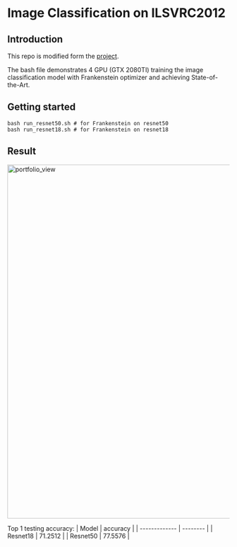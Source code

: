 # Image Classification on ILSVRC2012

## Introduction

This repo is modified form the [project](https://github.com/rwightman/pytorch-image-models).

The bash file demonstrates 4 GPU (GTX 2080TI) training the image classification model with Frankenstein optimizer and achieving State-of-the-Art.


## Getting started

```
bash run_resnet50.sh # for Frankenstein on resnet50
bash run_resnet18.sh # for Frankenstein on resnet18
```

## Result
<img width="800" alt="portfolio_view" src="https://github.com/acctouhou/Frankenstein_optimizer_temp/blob/main/2_Experiment_Pytorch/Imagenet_image_classification/imagenet.png">

Top 1 testing accuracy:
|     Model     | accuracy |
| ------------- | -------- |
|   Resnet18    | 71.2512  |
|   Resnet50    | 77.5576  |


